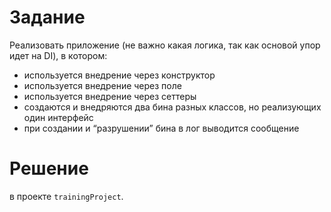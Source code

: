 # Задание
Реализовать приложение (не важно какая логика, так как основой упор идет на DI), в котором:
* используется внедрение через конструктор
* используется внедрение через поле
* используется внедрение через сеттеры
* создаются и внедряются два бина разных классов, но реализующих один интерфейс
* при создании и “разрушении” бина в лог выводится сообщение

# Решение
в проекте `trainingProject`.
